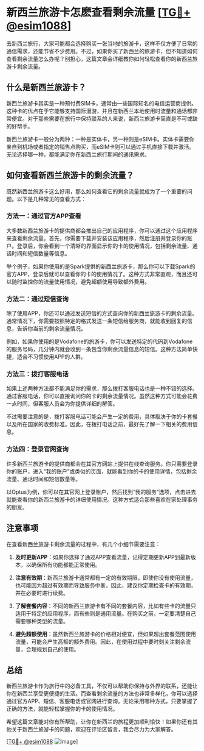 # 新西兰旅游卡怎麽查看剩余流量 [[TG💪+ @esim1088](https://t.me/s/esim1088)]

去新西兰旅行，大家可能都会选择购买一张当地的旅游卡，这样不仅方便了日常的通信需求，还能节省不少费用。不过，如果你买了新西兰的旅游卡，但不知道如何查看剩余流量怎么办呢？别担心，这篇文章会详细教你如何轻松查看你的新西兰旅游卡剩余流量。

## 什么是新西兰旅游卡？

新西兰旅游卡其实是一种预付费SIM卡，通常由一些国际知名的电信运营商提供。这种卡的优点在于它能够支持国际漫游，并且在新西兰本地使用时流量和通话都非常便宜。对于那些需要在旅行中保持联系的人来说，新西兰旅游卡简直是不可或缺的好帮手。

新西兰旅游卡一般分为两种：一种是实体卡，另一种则是eSIM卡。实体卡需要你亲自到机场或者指定的销售点购买，而eSIM卡则可以通过手机直接下载并激活。无论选择哪一种，都能满足你在新西兰旅行期间的通讯需求。

## 如何查看新西兰旅游卡的剩余流量？

既然新西兰旅游卡这么好用，那么如何查看它的剩余流量就成为了一个重要的问题。以下是几种常见的查看方式：

### 方法一：通过官方APP查看

大多数新西兰旅游卡的提供商都会推出自己的应用程序，你可以通过这个应用程序来查看剩余流量。首先，你需要下载并安装该应用程序，然后注册并登录你的账户。登录后，你会看到一个清晰的界面显示你的卡的使用情况，包括剩余流量、通话时间和短信数量等信息。

举个例子，如果你使用的是Spark提供的新西兰旅游卡，那么你可以下载Spark的官方APP，登录后就可以查看你的卡的使用情况了。这种方式非常直观，而且还可以随时监控你的流量使用情况，避免超额使用导致额外费用。

### 方法二：通过短信查询

除了使用APP，你还可以通过发送短信的方式查询你的新西兰旅游卡的剩余流量。通常情况下，你需要按照特定的格式发送一条短信给服务商，就能收到回复的信息，告诉你当前的剩余流量情况。

例如，如果你使用的是Vodafone的旅游卡，你可以发送特定的代码到Vodafone的服务号码，几分钟内就会收到一条包含你剩余流量信息的短信。这种方法简单快捷，适合不习惯使用APP的人群。

### 方法三：拨打客服电话

如果上述两种方法都不能满足你的需求，那么拨打客服电话也是一种不错的选择。通过客服电话，你可以直接询问你的卡的剩余流量情况。虽然这种方式可能会花费一点时间，但客服人员会为你提供详细的解答。

不过需要注意的是，拨打客服电话可能会产生一定的费用，具体取决于你的卡套餐以及所在国家的收费标准。因此，在拨打电话之前，最好先了解一下相关的费用信息。

### 方法四：登录官网查询

许多新西兰旅游卡的提供商都会在其官方网站上提供在线查询服务。你只需要登录你的账户，进入“我的账户”或类似的页面，就能看到你的卡的使用详情，包括剩余流量、通话时间和短信数量等。

以Optus为例，你可以在其官网上登录账户，然后找到“我的服务”选项，点击进去就能查看你的新西兰旅游卡的详细使用情况。这种方式适合那些喜欢在家处理事务的朋友。

## 注意事项

在查看新西兰旅游卡剩余流量的过程中，有几个小细节需要注意：

1. **及时更新APP**：如果你选择了通过APP查看流量，记得定期更新APP到最新版本，以确保所有功能都能正常使用。
   
2. **注意有效期**：新西兰旅游卡通常都有一定的有效期限，即使你没有使用流量，也可能因为超过有效期而导致服务中断。因此，建议你定期检查卡的有效期，并在必要时进行续费。

3. **了解套餐内容**：不同的新西兰旅游卡有不同的套餐内容，比如有些卡的流量只适用于特定的应用程序，而有些则是通用流量。在购买之前，一定要清楚自己需要哪种类型的流量。

4. **避免超额使用**：虽然新西兰旅游卡的价格相对便宜，但如果超出套餐范围使用流量，可能会产生高额的额外费用。因此，在使用过程中要时刻关注剩余流量，合理规划自己的使用。

## 总结

新西兰旅游卡作为旅行中的必备工具，不仅可以帮助你保持与外界的联系，还能让你在新西兰享受更便捷的生活。而查看剩余流量的方法也非常多样化，你可以选择通过官方APP、短信、客服电话或官网进行查询。无论采用哪种方式，只要掌握了正确的方法，就能轻松掌握你的卡的使用情况。

希望这篇文章能对你有所帮助，让你在新西兰的旅程更加顺利愉快！如果你还有其他关于新西兰旅游卡的问题，欢迎在评论区留言，我会尽力为大家解答。

[[TG💪+ @esim1088](https://t.me/s/esim1088) ![Image](https://i.postimg.cc/4NQfJmqS/Snipaste-2025-05-13-00-14-12.png)]